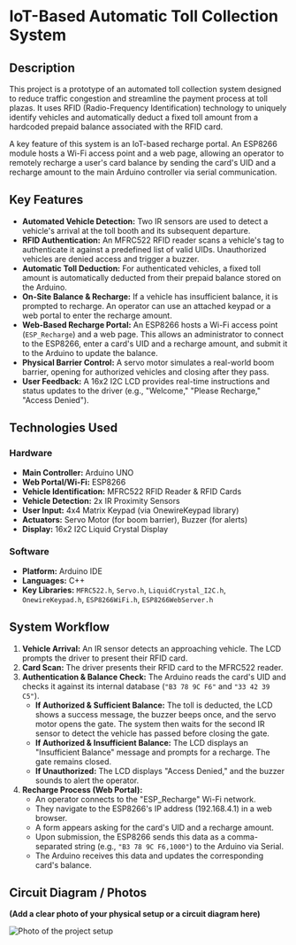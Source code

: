 # IoT-Based Automatic Toll Collection System

## Description
This project is a prototype of an automated toll collection system designed to reduce traffic congestion and streamline the payment process at toll plazas. It uses RFID (Radio-Frequency Identification) technology to uniquely identify vehicles and automatically deduct a fixed toll amount from a hardcoded prepaid balance associated with the RFID card.

A key feature of this system is an IoT-based recharge portal. An ESP8266 module hosts a Wi-Fi access point and a web page, allowing an operator to remotely recharge a user's card balance by sending the card's UID and a recharge amount to the main Arduino controller via serial communication.


## Key Features
* **Automated Vehicle Detection:** Two IR sensors are used to detect a vehicle's arrival at the toll booth and its subsequent departure.
* **RFID Authentication:** An MFRC522 RFID reader scans a vehicle's tag to authenticate it against a predefined list of valid UIDs. Unauthorized vehicles are denied access and trigger a buzzer.
* **Automatic Toll Deduction:** For authenticated vehicles, a fixed toll amount is automatically deducted from their prepaid balance stored on the Arduino.
* **On-Site Balance & Recharge:** If a vehicle has insufficient balance, it is prompted to recharge. An operator can use an attached keypad or a web portal to enter the recharge amount.
* **Web-Based Recharge Portal:** An ESP8266 hosts a Wi-Fi access point (`ESP_Recharge`) and a web page. This allows an administrator to connect to the ESP8266, enter a card's UID and a recharge amount, and submit it to the Arduino to update the balance.
* **Physical Barrier Control:** A servo motor simulates a real-world boom barrier, opening for authorized vehicles and closing after they pass.
* **User Feedback:** A 16x2 I2C LCD provides real-time instructions and status updates to the driver (e.g., "Welcome," "Please Recharge," "Access Denied").

## Technologies Used
### Hardware
* **Main Controller:** Arduino UNO
* **Web Portal/Wi-Fi:** ESP8266
* **Vehicle Identification:** MFRC522 RFID Reader & RFID Cards
* **Vehicle Detection:** 2x IR Proximity Sensors
* **User Input:** 4x4 Matrix Keypad (via OnewireKeypad library)
* **Actuators:** Servo Motor (for boom barrier), Buzzer (for alerts)
* **Display:** 16x2 I2C Liquid Crystal Display

### Software
* **Platform:** Arduino IDE
* **Languages:** C++
* **Key Libraries:** `MFRC522.h`, `Servo.h`, `LiquidCrystal_I2C.h`, `OnewireKeypad.h`, `ESP8266WiFi.h`, `ESP8266WebServer.h`

## System Workflow
1.  **Vehicle Arrival:** An IR sensor detects an approaching vehicle. The LCD prompts the driver to present their RFID card.
2.  **Card Scan:** The driver presents their RFID card to the MFRC522 reader.
3.  **Authentication & Balance Check:** The Arduino reads the card's UID and checks it against its internal database (`"B3 78 9C F6"` and `"33 42 39 C5"`).
    * **If Authorized & Sufficient Balance:** The toll is deducted, the LCD shows a success message, the buzzer beeps once, and the servo motor opens the gate. The system then waits for the second IR sensor to detect the vehicle has passed before closing the gate.
    * **If Authorized & Insufficient Balance:** The LCD displays an "Insufficient Balance" message and prompts for a recharge. The gate remains closed.
    * **If Unauthorized:** The LCD displays "Access Denied," and the buzzer sounds to alert the operator.
4.  **Recharge Process (Web Portal):**
    * An operator connects to the "ESP_Recharge" Wi-Fi network.
    * They navigate to the ESP8266's IP address (192.168.4.1) in a web browser.
    * A form appears asking for the card's UID and a recharge amount.
    * Upon submission, the ESP8266 sends this data as a comma-separated string (e.g., `"B3 78 9C F6,1000"`) to the Arduino via Serial.
    * The Arduino receives this data and updates the corresponding card's balance.

## Circuit Diagram / Photos

**(Add a clear photo of your physical setup or a circuit diagram here)**

![Photo of the project setup](your_photo_url_here.png)
